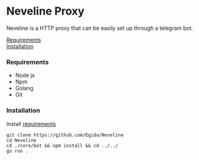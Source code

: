 # Neveline Proxy

Neveline is a HTTP proxy that can be easily set up through a telegram bot.

[Requirements](#requirements)  
[Installation](#installation)  

### Requirements

- Node js
- Npm
- Golang
- Git

### Installation

Install [requirements](#requirements)

```
git clone https://github.com/Egida/Neveline
cd Neveline
cd ./core/bot && npm install && cd ../../
go run .
```
